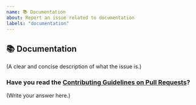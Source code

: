 ```yaml
---
name: 📚 Documentation
about: Report an issue related to documentation
labels: "documentation"
---
```


## 📚 Documentation

(A clear and concise description of what the issue is.)

### Have you read the [Contributing Guidelines on Pull Requests](https://github.com/TesseractCoding/NeoAlgo/blob/master/CONTRIBUTING.md#reporting-new-issues)?

(Write your answer here.)
